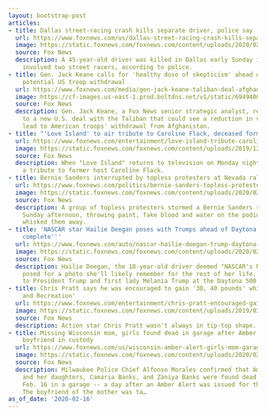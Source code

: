 ```yaml
---
layout: bootstrap-post
articles:
- title: Dallas street-racing crash kills separate driver, police say
  url: https://www.foxnews.com/us/dallas-street-racing-crash-kills-separate-driver-police-say
  image: https://static.foxnews.com/foxnews.com/content/uploads/2020/02/Street-racing-Dallas.jpg
  source: Fox News
  description: A 45-year-old driver was killed in Dallas early Sunday in a crash that
    involved two street racers, according to police.
- title: Gen. Jack Keane calls for 'healthy dose of skepticism' ahead of Taliban deal,
    potential US troop withdrawal
  url: https://www.foxnews.com/media/gen-jack-keane-taliban-deal-afghanistan-us-troops
  image: https://cf-images.us-east-1.prod.boltdns.net/v1/static/694940094001/3fdb3be8-54af-48fb-872a-c3b421789fad/3258c022-646f-44c5-ab50-378822e75f73/1280x720/match/image.jpg
  source: Fox News
  description: Gen. Jack Keane, a Fox News senior strategic analyst, reacted Sunday
    to a new U.S. deal with the Taliban that could see a reduction in violence and
    lead to American troops' withdrawal from Afghanistan.
- title: "'Love Island' to air tribute to Caroline Flack, deceased former host"
  url: https://www.foxnews.com/entertainment/love-island-tribute-caroline-flack
  image: https://static.foxnews.com/foxnews.com/content/uploads/2019/12/Caroline-Flack-Reuters.jpg
  source: Fox News
  description: When "Love Island" returns to television on Monday night, it will contain
    a tribute to former host Caroline Flack.
- title: Bernie Sanders interrupted by topless protesters at Nevada rally
  url: https://www.foxnews.com/politics/bernie-sanders-topless-protesters-nevada-rally
  image: https://static.foxnews.com/foxnews.com/content/uploads/2020/02/AP20047788302636.jpg
  source: Fox News
  description: A group of topless protesters stormed a Bernie Sanders rally in Nevada
    Sunday afternoon, throwing paint, fake blood and water on the podium before security
    whisked them away.
- title: 'NASCAR star Hailie Deegan poses with Trumps ahead of Daytona 500: ''Goal
    complete'''
  url: https://www.foxnews.com/auto/nascar-hailie-deegan-trump-daytona-500-goal-complete
  image: https://static.foxnews.com/foxnews.com/content/uploads/2020/02/Deegan-Trump_Getty-Reuters.jpg
  source: Fox News
  description: Hailie Deegan, the 18-year-old driver deemed "NASCAR's Next Big Superstar,"
    posed for a photo she'll likely remember for the rest of her life, standing next
    to President Trump and first lady Melania Trump at the Daytona 500 on Sunday.
- title: Chris Pratt says he was encouraged to gain '30, 40 pounds' while on 'Parks
    and Recreation'
  url: https://www.foxnews.com/entertainment/chris-pratt-encouraged-gain-30-40-pounds-parks-and-recreation
  image: https://static.foxnews.com/foxnews.com/content/uploads/2019/03/chris-pratt-ap.jpg
  source: Fox News
  description: Action star Chris Pratt wasn't always in tip-top shape.
- title: Missing Wisconsin mom, girls found dead in garage after Amber Alert; woman's
    boyfriend in custody
  url: https://www.foxnews.com/us/wisconsin-amber-alert-girls-mom-garage-boyfriend
  image: https://static.foxnews.com/foxnews.com/content/uploads/2020/02/Amara-J-Banks.jpg
  source: Fox News
  description: Milwaukee Police Chief Alfonso Morales confirmed that Amarah Banks,
    and her daughters, Camaria Banks, and Zaniya Banks were found dead on Sunday,
    Feb. 16 in a garage -- a day after an Amber Alert was issued for the children.
    The boyfriend of the mother was ta…
as_of_date: '2020-02-16'
---
```


